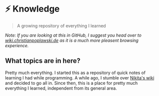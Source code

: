 # ⚡️ Knowledge

> A growing repository of everything I learned

_Note: If you are looking at this in GitHub, I suggest you head over to [wiki.christianpoplawski.de](https://wiki.christianpoplawski.de) as it is a much more pleasent browsing experience._

## What topics are in here?
Pretty much everything. I started this as a repository of quick notes of learning I had while programming. A while ago, I stumble over [Nikita's wiki](https://wiki.nikitavoloboev.xyz) and decided to go all in. Since then, this is a place for pretty much everything I learned, independent from its general area.